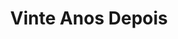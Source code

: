 ---
ref: sol-010-0004
title: ["Vinte Anos Depois"]
author_name: ["João da Câmara Leme"]
publisher: ["Portugália Editora"]
year: "unknown date"
origin: ["Portugal"]
formats: ["book-cover"]
disciplines: ["graphic-design"]
tags: ["Biblioteca dos Rapazes"]
layout: artifact
status: ["scan"]
published: false
int_published: false
image_count:
date_added: 2023-06-16
batch:
---